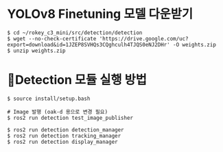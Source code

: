 # YOLOv8 Finetuning 모델 다운받기
```
$ cd ~/rokey_c3_mini/src/detection/detection
$ wget --no-check-certificate 'https://drive.google.com/uc?export=download&id=1JZEP8SVHQs3CQghculh4TJQS0eNJ2DHr' -O weights.zip
$ unzip weights.zip
```

# 👀Detection 모듈 실행 방법

```
$ source install/setup.bash
```

```
# Image 발행 (oak-d 용으로 변경 필요)
$ ros2 run detection test_image_publisher
```

```
$ ros2 run detection detection_manager
$ ros2 run detection tracking_manager
$ ros2 run detection display_manager
```

